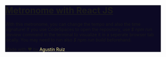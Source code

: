 <div style="background-color: #0C0924;">
<h1><u>Metronome with React JS</u></h1>

With this metronome, you can change the tempo and also the time signature!
If you use CodeSpaces to open the repository, use <i>$ npm run preview</i> command in the terminal to visualize it in a seperate browser tab locally. You may need to run also <i>$ npm run build</i> beforehand.

Made with ♥ by <a href="https://github.com/GoldenDrk" target="_blank" style="text-decoration: none; color: khaki;">Agustín Ruiz</a>
</div>
